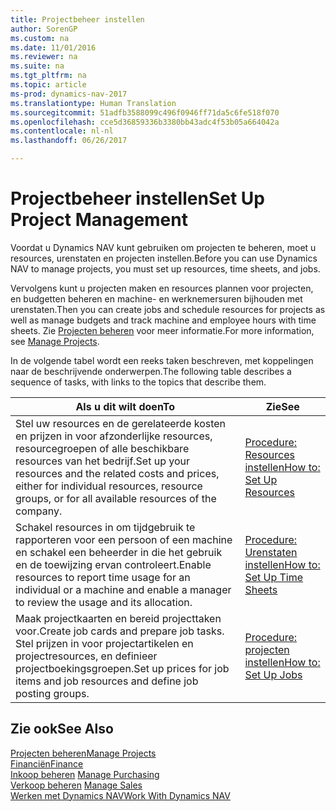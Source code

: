 ```yaml
---
title: Projectbeheer instellen
author: SorenGP
ms.custom: na
ms.date: 11/01/2016
ms.reviewer: na
ms.suite: na
ms.tgt_pltfrm: na
ms.topic: article
ms-prod: dynamics-nav-2017
ms.translationtype: Human Translation
ms.sourcegitcommit: 51adfb3588099c496f0946ff71da5c6fe518f070
ms.openlocfilehash: cce5d36859336b3380bb43adc4f53b05a664042a
ms.contentlocale: nl-nl
ms.lasthandoff: 06/26/2017

---
```


# <a name="set-up-project-management"></a><span data-ttu-id="97afa-102">Projectbeheer instellen</span><span class="sxs-lookup"><span data-stu-id="97afa-102">Set Up Project Management</span></span>
<span data-ttu-id="97afa-103">Voordat u Dynamics NAV kunt gebruiken om projecten te beheren, moet u resources, urenstaten en projecten instellen.</span><span class="sxs-lookup"><span data-stu-id="97afa-103">Before you can use Dynamics NAV to manage projects, you must set up resources, time sheets, and jobs.</span></span>

<span data-ttu-id="97afa-104">Vervolgens kunt u projecten maken en resources plannen voor projecten, en budgetten beheren en machine- en werknemersuren bijhouden met urenstaten.</span><span class="sxs-lookup"><span data-stu-id="97afa-104">Then you can create jobs and schedule resources for projects as well as manage budgets and track machine and employee hours with time sheets.</span></span> <span data-ttu-id="97afa-105">Zie [Projecten beheren](projects-manage-projects.md) voor meer informatie.</span><span class="sxs-lookup"><span data-stu-id="97afa-105">For more information, see [Manage Projects](projects-manage-projects.md).</span></span>  

<span data-ttu-id="97afa-106">In de volgende tabel wordt een reeks taken beschreven, met koppelingen naar de beschrijvende onderwerpen.</span><span class="sxs-lookup"><span data-stu-id="97afa-106">The following table describes a sequence of tasks, with links to the topics that describe them.</span></span>

|<span data-ttu-id="97afa-107">Als u dit wilt doen</span><span class="sxs-lookup"><span data-stu-id="97afa-107">To</span></span> |<span data-ttu-id="97afa-108">Zie</span><span class="sxs-lookup"><span data-stu-id="97afa-108">See</span></span> |
|---|----|
|<span data-ttu-id="97afa-109">Stel uw resources en de gerelateerde kosten en prijzen in voor afzonderlijke resources, resourcegroepen of alle beschikbare resources van het bedrijf.</span><span class="sxs-lookup"><span data-stu-id="97afa-109">Set up your resources and the related costs and prices, either for individual resources, resource groups, or for all available resources of the company.</span></span>|[<span data-ttu-id="97afa-110">Procedure: Resources instellen</span><span class="sxs-lookup"><span data-stu-id="97afa-110">How to: Set Up Resources</span></span>](projects-how-setup-resources.md)|
|<span data-ttu-id="97afa-111">Schakel resources in om tijdgebruik te rapporteren voor een persoon of een machine en schakel een beheerder in die het gebruik en de toewijzing ervan controleert.</span><span class="sxs-lookup"><span data-stu-id="97afa-111">Enable resources to report time usage for an individual or a machine and enable a manager to review the usage and its allocation.</span></span>|[<span data-ttu-id="97afa-112">Procedure: Urenstaten instellen</span><span class="sxs-lookup"><span data-stu-id="97afa-112">How to: Set Up Time Sheets</span></span>](projects-how-setup-time-sheets.md)
|<span data-ttu-id="97afa-113">Maak projectkaarten en bereid projecttaken voor.</span><span class="sxs-lookup"><span data-stu-id="97afa-113">Create job cards and prepare job tasks.</span></span> <span data-ttu-id="97afa-114">Stel prijzen in voor projectartikelen en projectresources, en definieer projectboekingsgroepen.</span><span class="sxs-lookup"><span data-stu-id="97afa-114">Set up prices for job items and job resources and define job posting groups.</span></span>|[<span data-ttu-id="97afa-115">Procedure: projecten instellen</span><span class="sxs-lookup"><span data-stu-id="97afa-115">How to: Set Up Jobs</span></span>](projects-how-setup-jobs.md)|

## <a name="see-also"></a><span data-ttu-id="97afa-116">Zie ook</span><span class="sxs-lookup"><span data-stu-id="97afa-116">See Also</span></span>
[<span data-ttu-id="97afa-117">Projecten beheren</span><span class="sxs-lookup"><span data-stu-id="97afa-117">Manage Projects</span></span>](projects-manage-projects.md)  
[<span data-ttu-id="97afa-118">Financiën</span><span class="sxs-lookup"><span data-stu-id="97afa-118">Finance</span></span>](finance-setup.md)  
<span data-ttu-id="97afa-119">[Inkoop beheren](purchasing-manage-purchasing.md)       </span><span class="sxs-lookup"><span data-stu-id="97afa-119">[Manage Purchasing](purchasing-manage-purchasing.md)       </span></span>  
<span data-ttu-id="97afa-120">[Verkoop beheren](sales-manage-sales.md)   </span><span class="sxs-lookup"><span data-stu-id="97afa-120">[Manage Sales](sales-manage-sales.md)   </span></span>  
[<span data-ttu-id="97afa-121">Werken met Dynamics NAV</span><span class="sxs-lookup"><span data-stu-id="97afa-121">Work With Dynamics NAV</span></span>](ui-work-product.md)  

